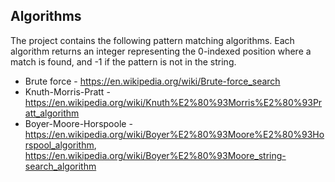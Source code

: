 ## Algorithms
The project contains the following pattern matching algorithms.  Each algorithm returns an integer representing the 0-indexed position where a match is found, and -1 if the pattern is not in the string.
- Brute force - https://en.wikipedia.org/wiki/Brute-force_search
- Knuth-Morris-Pratt - https://en.wikipedia.org/wiki/Knuth%E2%80%93Morris%E2%80%93Pratt_algorithm
- Boyer-Moore-Horspoole - https://en.wikipedia.org/wiki/Boyer%E2%80%93Moore%E2%80%93Horspool_algorithm, https://en.wikipedia.org/wiki/Boyer%E2%80%93Moore_string-search_algorithm
